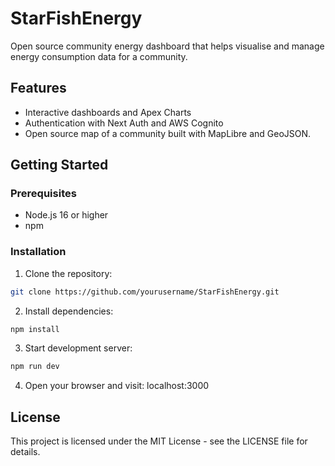 # StarFishEnergy

Open source community energy dashboard that helps visualise and manage energy consumption data for a community.

## Features

- Interactive dashboards and Apex Charts
- Authentication with Next Auth and AWS Cognito
- Open source map of a community built with MapLibre and GeoJSON.

## Getting Started

### Prerequisites

- Node.js 16 or higher
- npm

### Installation

1. Clone the repository:

```bash
git clone https://github.com/yourusername/StarFishEnergy.git
```

2. Install dependencies:

```bash
npm install
```

3. Start development server:

```bash
npm run dev
```

4. Open your browser and visit: localhost:3000

## License
This project is licensed under the MIT License - see the LICENSE file for details.
